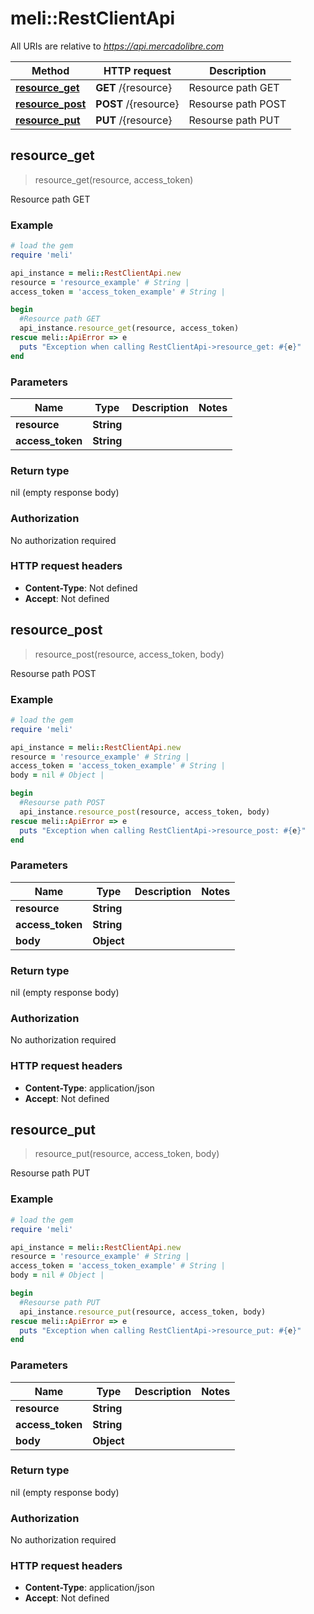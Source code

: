 # meli::RestClientApi

All URIs are relative to *https://api.mercadolibre.com*

Method | HTTP request | Description
------------- | ------------- | -------------
[**resource_get**](RestClientApi.md#resource_get) | **GET** /{resource} | Resource path GET
[**resource_post**](RestClientApi.md#resource_post) | **POST** /{resource} | Resourse path POST
[**resource_put**](RestClientApi.md#resource_put) | **PUT** /{resource} | Resourse path PUT



## resource_get

> resource_get(resource, access_token)

Resource path GET

### Example

```ruby
# load the gem
require 'meli'

api_instance = meli::RestClientApi.new
resource = 'resource_example' # String | 
access_token = 'access_token_example' # String | 

begin
  #Resource path GET
  api_instance.resource_get(resource, access_token)
rescue meli::ApiError => e
  puts "Exception when calling RestClientApi->resource_get: #{e}"
end
```

### Parameters


Name | Type | Description  | Notes
------------- | ------------- | ------------- | -------------
 **resource** | **String**|  | 
 **access_token** | **String**|  | 

### Return type

nil (empty response body)

### Authorization

No authorization required

### HTTP request headers

- **Content-Type**: Not defined
- **Accept**: Not defined


## resource_post

> resource_post(resource, access_token, body)

Resourse path POST

### Example

```ruby
# load the gem
require 'meli'

api_instance = meli::RestClientApi.new
resource = 'resource_example' # String | 
access_token = 'access_token_example' # String | 
body = nil # Object | 

begin
  #Resourse path POST
  api_instance.resource_post(resource, access_token, body)
rescue meli::ApiError => e
  puts "Exception when calling RestClientApi->resource_post: #{e}"
end
```

### Parameters


Name | Type | Description  | Notes
------------- | ------------- | ------------- | -------------
 **resource** | **String**|  | 
 **access_token** | **String**|  | 
 **body** | **Object**|  | 

### Return type

nil (empty response body)

### Authorization

No authorization required

### HTTP request headers

- **Content-Type**: application/json
- **Accept**: Not defined


## resource_put

> resource_put(resource, access_token, body)

Resourse path PUT

### Example

```ruby
# load the gem
require 'meli'

api_instance = meli::RestClientApi.new
resource = 'resource_example' # String | 
access_token = 'access_token_example' # String | 
body = nil # Object | 

begin
  #Resourse path PUT
  api_instance.resource_put(resource, access_token, body)
rescue meli::ApiError => e
  puts "Exception when calling RestClientApi->resource_put: #{e}"
end
```

### Parameters


Name | Type | Description  | Notes
------------- | ------------- | ------------- | -------------
 **resource** | **String**|  | 
 **access_token** | **String**|  | 
 **body** | **Object**|  | 

### Return type

nil (empty response body)

### Authorization

No authorization required

### HTTP request headers

- **Content-Type**: application/json
- **Accept**: Not defined

